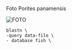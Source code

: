 Foto Porites panamensis

![FOTO](https://coralpedia.bio.warwick.ac.uk/en/corals/porites_porites)
```
blastn \
-query data-file \
- database fish \
```


